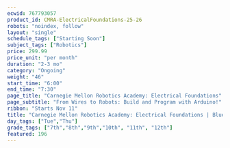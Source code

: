 ```yaml
---
ecwid: 767793057
product_id: CMRA-ElectricalFoundations-25-26
robots: "noindex, follow"
layout: "single"
schedule_tags: ["Starting Soon"]
subject_tags: ["Robotics"]
price: 299.99
price_unit: "per month"
duration: "2-3 mo"
category: "Ongoing"
weight: "46"
start_time: "6:00"
end_time: "7:30"
page_title: "Carnegie Mellon Robotics Academy: Electrical Foundations"
page_subtitle: "From Wires to Robots: Build and Program with Arduino!"
ribbon: "Starts Nov 11"
title: "Carnegie Mellon Robotics Academy: Electrical Foundations | Blue Ridge Boost"
day_tags: ["Tue","Thu"]
grade_tags: ["7th","8th","9th","10th", "11th", "12th"]
featured: 196
---
```

